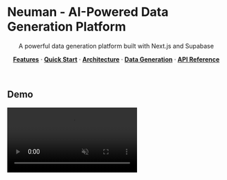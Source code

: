 # Neuman - AI-Powered Data Generation Platform

<p align="center">
 A powerful data generation platform built with Next.js and Supabase
</p>

<p align="center">
  <a href="#features"><strong>Features</strong></a> ·
  <a href="#quick-start"><strong>Quick Start</strong></a> ·
  <a href="#architecture"><strong>Architecture</strong></a> ·
  <a href="#data-generation"><strong>Data Generation</strong></a> ·
  <a href="#api-reference"><strong>API Reference</strong></a>
</p>
<br/>

## Demo

<video src="public/neuman-demo.mp4" autoplay loop muted playsinline />

## Features

- 🤖 AI-powered data generation using Groq LLM
- 🔄 Multiple output formats (JSON, CSV, TXT)
- 🔐 Secure authentication via Supabase
- 📊 Customizable data size and diversity
- 🚀 Built on Next.js App Router
- 💾 Automatic data persistence
- 🔍 Duplicate detection and removal
- ⚡ Edge-ready deployment

## Quick Start

1. **Installation**
   ```bash
   npx create-next-app -e with-supabase
   ```

2. **Environment Setup**  
   Create a `.env.local` file with:
   ```bash
   NEXT_PUBLIC_SUPABASE_URL=your_supabase_url
   NEXT_PUBLIC_SUPABASE_ANON_KEY=your_supabase_anon_key
   GROQ_API_KEY=your_groq_api_key
   ```

3. **Start Development Server**
   ```bash
   npm run dev
   ```

## Architecture

The application uses a modern stack with:
- Next.js 13+ with App Router
- Supabase for authentication and data storage
- Groq for AI model integration
- TypeScript for type safety
- Tailwind CSS for styling

## Data Generation

The platform uses sophisticated algorithms to:
1. Generate diverse data chunks
2. Remove similarities between generated data
3. Merge and validate results
4. Store in Supabase database

## API Reference

### Authentication

All API requests require an API key. Generate one through the console interface after signing up.

#### Generate API Key
```bash
curl -X POST https://api.neuman.ai/v1/auth/api-keys \
  -H "Authorization: Bearer YOUR_JWT_TOKEN" \
  -d '{"name": "My API Key"}'
```

### Data Generation API

#### Endpoint
`POST /api/generate-data`

#### Request Format

**JavaScript/Node.js**
```javascript
const response = await fetch('https://api.neuman.ai/v1/generate', {
  method: 'POST',
  headers: {
    'Authorization': 'Bearer YOUR_API_KEY',
    'Content-Type': 'application/json'
  },
  body: JSON.stringify({
    prompt: "Generate user profiles",
    format: "JSON",
    dataSize: "medium"
  })
});
```

**Python**
```python
import requests

response = requests.post(
    'https://api.neuman.ai/v1/generate',
    headers={
        'Authorization': 'Bearer YOUR_API_KEY',
        'Content-Type': 'application/json'
    },
    json={
        'prompt': 'Generate user profiles',
        'format': 'JSON',
        'dataSize': 'medium'
    }
)
```

#### Parameters

| Parameter | Type | Description |
|-----------|------|-------------|
| prompt | string | Description of data to generate |
| format | string | Output format (JSON/CSV/TXT) |
| dataSize | string | Amount of data (small/medium/large) |

#### Response Format

```json
{
  "data": "<generated_data>",
  "type": "complete",
  "stored": true,
  "record_id": "uuid"
}
```

## Deployment

1. Fork this repository
2. Connect your fork to Vercel
3. Add the following environment variables in Vercel:
   - NEXT_PUBLIC_SUPABASE_URL
   - NEXT_PUBLIC_SUPABASE_ANON_KEY
   - GROQ_API_KEY
4. Deploy!

## Support and Feedback

Please file feedback and issues over on the [GitHub repository](https://github.com/yourusername/neuman/issues).
